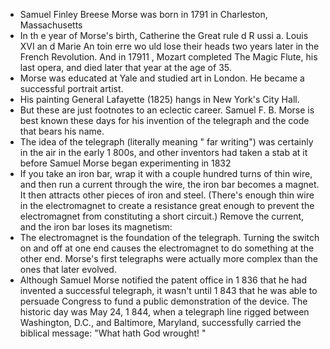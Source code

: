 - Samuel Finley Breese Morse was born in 1791 in Charleston, Massachusetts
- In th e year of Morse's birth, Catherine the Great rule d R ussi a. Louis XVI an d Marie An toin erre wo uld lose their
heads two years later in the French Revolution. And in 17911 , Mozart completed
The Magic Flute, his last opera, and died later that year at the age
of 35.
- Morse was educated at Yale and studied art in London. He became a successful portrait artist.
- His painting General Lafayette (1825) hangs in New York's City Hall.
- But these are just footnotes to an eclectic career. Samuel F. B. Morse is best
known these days for his invention of the telegraph and the code that bears
his name.
- The idea of the telegraph (literally meaning " far writing") was certainly
in the air in the early 1 800s, and other inventors had taken a stab at it before
Samuel Morse began experimenting in 1832
- If you take an iron bar, wrap it with a couple hundred turns of thin wire,
and then run a current through the wire, the iron bar becomes a magnet. It
then attracts other pieces of iron and steel. (There's enough thin wire in the
electromagnet to create a resistance great enough to prevent the electromagnet
from constituting a short circuit.) Remove the current, and the iron
bar loses its magnetism:
- The electromagnet is the foundation of the telegraph. Turning the switch on
and off at one end causes the electromagnet to do something at the other end.
Morse's first telegraphs were actually more complex than the ones that
later evolved.
- Although Samuel Morse notified the patent office in 1 836 that he had
invented a successful telegraph, it wasn't until 1 843 that he was able to
persuade Congress to fund a public demonstration of the device. The historic
day was May 24, 1 844, when a telegraph line rigged between Washington,
D.C., and Baltimore, Maryland, successfully carried the biblical
message: "What hath God wrought! "
